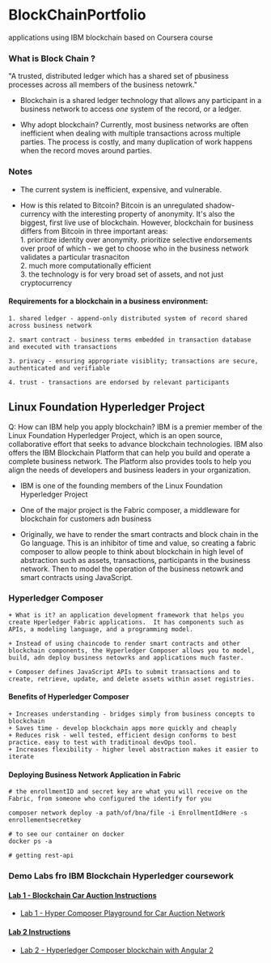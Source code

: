 # BlockChainPortfolio
applications using IBM blockchain based on Coursera course  

### What is Block Chain ? 

"A trusted, distributed ledger which has a shared set of pbusiness processes across all members of the business netowrk."    

+ Blockchain is a shared ledger technology that allows any participant in a business network to access *one* system of the record, or a ledger.  

+ Why adopt blockchain? Currently, most business networks are often inefficient when dealing with multiple transactions across multiple parties.  The process is costly, and many duplication of work happens when the record moves around parties.  

### Notes  

+ The current system is inefficient, expensive, and vulnerable.  

+ How is this related to Bitcoin?   Bitcoin is an unregulated shadow-currency with the interesting property of anonymity.  It's also the biggest, first live use of blockchain.  However, blockchain for business differs from Bitcoin in three important areas:  
		1. prioritize identity over anonymity.  prioritize selective endorsements over proof of which - we get to choose who in the business network validates a particular trasnaciton  
		2. much more computationally efficient  
		3. the technology is for very broad set of assets, and not just cryptocurrency  

#### Requirements for a blockchain in a business environment:    

	1. shared ledger - append-only distributed system of record shared across business network      

	2. smart contract - business terms embedded in transaction database and executed with transactions    

	3. privacy - ensuring appropriate visiblity; transactions are secure, authenticated and verifiable     

	4. trust - transactions are endorsed by relevant participants  

## Linux Foundation Hyperledger Project 

Q: How can IBM help you apply blockchain? IBM is a premier member of the Linux Foundation Hyperledger Project, which is an open source, collaborative effort that seeks to advance blockchain technologies. IBM also offers the IBM Blockchain Platform that can help you build and operate a complete business network. The Platform also provides tools to help you align the needs of developers and business leaders in your organization.  

+ IBM is one of the founding members of the Linux Foundation Hyperledger Project  

+ One of the major project is the Fabric composer, a middleware for blockchain for customers adn business  

+ Originally, we have to render the smart contracts and block chain in the Go language.  This is an inhibitor of time and value, so creating a fabric composer to allow people to think about blockchain in high level of abstraction such as assets, transactions, participants in the business network.  Then to model the operation of the business netowrk and smart contracts using JavaScript.  

### Hyperledger Composer   

	+ What is it? an application development framework that helps you create Hperledger Fabric applications.  It has components such as APIs, a modeling language, and a programming model.  

	+ Instead of using chaincode to render smart contracts and other blockchain components, the Hyperledger Composer allows you to model, build, adn deploy business netowrks and applications much faster.  

	+ Composer defines JavaScript APIs to submit transactions and to create, retrieve, update, and delete assets within asset registries.  


#### Benefits of Hyperledger Composer  

	+ Increases understanding - bridges simply from business concepts to blockchain  
	+ Saves time - develop blockchain apps more quickly and cheaply  
	+ Reduces risk - well tested, efficient design conforms to best practice. easy to test with traditinoal devOps tool.   
	+ Increases flexibility - higher level abstraction makes it easier to iterate    


#### Deploying Business Network Application in Fabric  

```
# the enrollmentID and secret key are what you will receive on the Fabric, from someone who configured the identify for you

composer network deploy -a path/of/bna/file -i EnrollmentIdHere -s enrollementsecretkey

# to see our container on docker
docker ps -a  

# getting rest-api  
```

### Demo Labs fro IBM Blockchain Hyperledger coursework 

#### [Lab 1 - Blockchain Car Auction Instructions](coursera-IBM-BlockChain-for-Developers/lab1-my-car-auction-network/lab1_blockchain_car_auction.pdf) 
+ [Lab 1 - Hyper Composer Playground for Car Auction Network](coursera-IBM-BlockChain-for-Developers/lab1-my-car-auction-network/README.md)   

#### [Lab 2 Instructions](https://hyperledger.github.io/composer/tutorials/developer-tutorial.html)
+ [Lab 2 - Hyperledger Composer blockchain with Angular 2](coursera-IBM-BlockChain-for-Developers/lab2-hyperledger-blockchain-solution-angular2/README.md)



  














	
